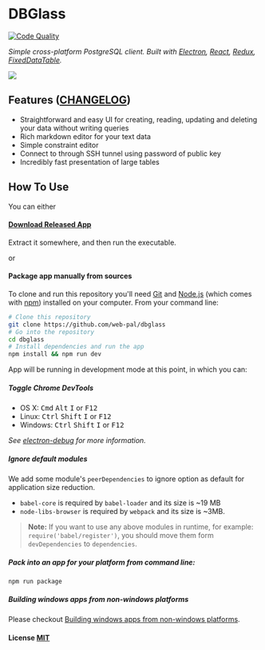 # DBGlass
[![Code Quality](https://api.codacy.com/project/badge/Grade/caadffe1b9c74253bda61b13b4de688a)](https://www.codacy.com/app/gloosx/DBGlass?utm_source=github.com&amp;utm_medium=referral&amp;utm_content=web-pal/DBGlass&amp;utm_campaign=Badge_Grade)

*Simple cross-platform PostgreSQL client. Built with [Electron](https://github.com/atom/electron), [React](https://facebook.github.io/react/), [Redux](https://github.com/reactjs/redux), [FixedDataTable](https://facebook.github.io/fixed-data-table/).*

![](https://s3-us-west-2.amazonaws.com/web-pal-landing/DBGlass_demo2.gif)
## Features ([CHANGELOG](CHANGELOG.md))
- Straightforward and easy UI for creating, reading, updating and deleting your data without writing queries
- Rich markdown editor for your text data
- Simple constraint editor
- Connect to through SSH tunnel using password of public key
- Incredibly fast presentation of large tables

## How To Use
You can either
#### [Download Released App](https://github.com/web-pal/dbglass/releases)
Extract it somewhere, and then run the executable.

or
#### Package app manually from sources

To clone and run this repository you'll need [Git](https://git-scm.com) and [Node.js](https://nodejs.org/en/download/) (which comes with [npm](https://www.npmjs.com/)) installed on your computer. From your command line:

``` bash
# Clone this repository
git clone https://github.com/web-pal/dbglass
# Go into the repository
cd dbglass
# Install dependencies and run the app
npm install && npm run dev
```
App will be running in development mode at this point, in which you can:


##### Toggle Chrome DevTools

- OS X: <kbd>Cmd</kbd> <kbd>Alt</kbd> <kbd>I</kbd> or <kbd>F12</kbd>
- Linux: <kbd>Ctrl</kbd> <kbd>Shift</kbd> <kbd>I</kbd> or <kbd>F12</kbd>
- Windows: <kbd>Ctrl</kbd> <kbd>Shift</kbd> <kbd>I</kbd> or <kbd>F12</kbd>

*See [electron-debug](https://github.com/sindresorhus/electron-debug) for more information.*

##### Ignore default modules

We add some module's `peerDependencies` to ignore option as default for application size reduction.

- `babel-core` is required by `babel-loader` and its size is ~19 MB
- `node-libs-browser` is required by `webpack` and its size is ~3MB.

> **Note:** If you want to use any above modules in runtime, for example: `require('babel/register')`, you should move them form `devDependencies` to `dependencies`.

##### Pack into an app for your platform from command line:

``` shell
npm run package
```

##### Building windows apps from non-windows platforms

Please checkout [Building windows apps from non-windows platforms](https://github.com/maxogden/electron-packager#building-windows-apps-from-non-windows-platforms).

#### License [MIT](LICENSE.md)

